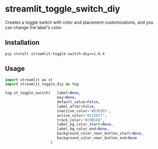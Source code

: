 # streamlit_toggle_switch_diy

Creates a toggle switch with color and placement customizations, and you can change the label's color.

## Installation

```shell
pip install streamlit-toggle-switch-diy==1.0.4
```

## Usage

```python
import streamlit as st
import streamlit_toggle_diy as tog

tog.st_toggle_switch(   label=None,
                        key=None,
                        default_value=False,
                        label_after=False,
                        inactive_color='#D3D3D3',
                        active_color="#11567f",
                        track_color="#29B5E8",
                        label_bg_color_start=None,  
                        label_bg_color_end=None,  
                        background_color_near_button_start=None,  
                        background_color_near_button_end=None  
                     )
```
